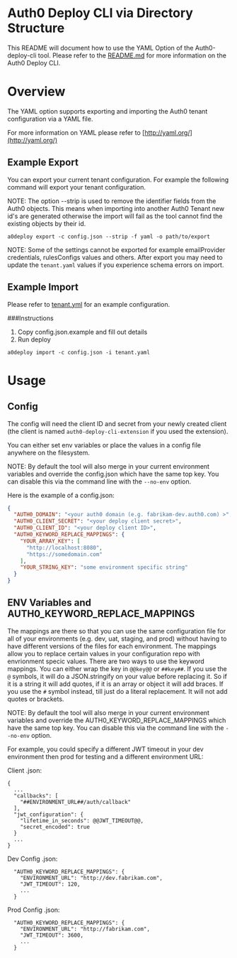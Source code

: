 # Auth0 Deploy CLI via Directory Structure

This README will document how to use the YAML Option of the Auth0-deploy-cli tool. Please refer to the [README.md](README.md) for more information on the Auth0 Deploy CLI.

# Overview
The YAML option supports exporting and importing the Auth0 tenant configuration via a YAML file.

For more information on YAML please refer to [http://yaml.org/](http://yaml.org/)

## Example Export
You can export your current tenant configuration. For example the following command will export your tenant configuration.

NOTE: The option --strip is used to remove the identifier fields from the Auth0 objects. This means when importing into another Auth0 Tenant new id's are generated otherwise the import will fail as the tool cannot find the existing objects by their id.

`a0deploy export -c config.json --strip -f yaml -o path/to/export`

NOTE: Some of the settings cannot be exported for example emailProvider credentials, rulesConfigs values and others. After export you may need to update the `tenant.yaml` values if you experience schema errors on import.

## Example Import
Please refer to [tenant.yml](tenant.yml) for an example configuration.

###Instructions

1. Copy config.json.example and fill out details
2. Run deploy
```
a0deploy import -c config.json -i tenant.yaml
```

# Usage

## Config
The config will need the client ID and secret from your newly created client (the client is named `auth0-deploy-cli-extension` if you used the extension).

You can either set env variables or place the values in a config file anywhere on the filesystem.

NOTE: By default the tool will also merge in your current environment variables and override the config.json which have the same top key. You can disable this via the command line with the `--no-env` option.

Here is the example of a config.json:

```json
{
  "AUTH0_DOMAIN": "<your auth0 domain (e.g. fabrikam-dev.auth0.com) >",
  "AUTH0_CLIENT_SECRET": "<your deploy client secret>",
  "AUTH0_CLIENT_ID": "<your deploy client ID>",
  "AUTH0_KEYWORD_REPLACE_MAPPINGS": {
    "YOUR_ARRAY_KEY": [
      "http://localhost:8080",
      "https://somedomain.com"
    ],
    "YOUR_STRING_KEY": "some environment specific string"
  }
}
```

## ENV Variables and AUTH0_KEYWORD_REPLACE_MAPPINGS
The mappings are there so that you can use the same configuration file for all of your environments (e.g. dev, uat, staging, and prod) without having to have different versions of the files for each environment.  The mappings allow you to replace certain values in your configuration repo with envrionment specic values.  There are two ways to use the keyword mappings.  You can either wrap the key in `@@key@@` or `##key##`.  If you use the `@` symbols, it will do a JSON.stringify on your value before replacing it.  So if it is a string it will add quotes, if it is an array or object it will add braces.  If you use the `#` symbol instead, till just do a literal replacement.  It will not add quotes or brackets.

NOTE: By default the tool will also merge in your current environment variables and override the AUTH0_KEYWORD_REPLACE_MAPPINGS which have the same top key. You can disable this via the command line with the `--no-env` option.

For example, you could specify a different JWT timeout in your dev environment then prod for testing and a different environment URL:

Client .json:
```
{
  ... 
  "callbacks": [
    "##ENVIRONMENT_URL##/auth/callback"
  ],
  "jwt_configuration": {
    "lifetime_in_seconds": @@JWT_TIMEOUT@@,
    "secret_encoded": true
  }
  ...
}
```

Dev Config .json:
```
  "AUTH0_KEYWORD_REPLACE_MAPPINGS": {
    "ENVIRONMENT_URL": "http://dev.fabrikam.com",
    "JWT_TIMEOUT": 120,
    ...
  }
```

Prod Config .json:
```
  "AUTH0_KEYWORD_REPLACE_MAPPINGS": {
    "ENVIRONMENT_URL": "http://fabrikam.com",
    "JWT_TIMEOUT": 3600,
    ...
  }
```
